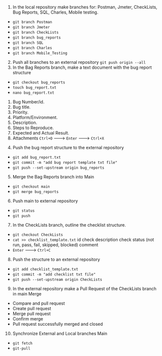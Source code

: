 1. In the local repository make branches for: Postman, Jmeter, CheckLists, Bug Reports, SQL, Charles, Mobile testing.
- `git branch Postman`
- `git branch Jmeter`
- `git branch CheckLists`
- `git branch bug_reports`
- `git branch SQL`
- `git branch Charles`
- `git branch Mobile_Testing`
2. Push all branches to an external repository
`git push origin --all`
3. In the Bag Reports branch, make a text document with the bug report structure
- `git checkout bug_reports`
- `touch bug_report.txt`
- `nano bug_report.txt`
1) Bug Number/id.
2) Bug title.
3) Priority.
4) Platform/Environment.
5) Description.
6) Steps to Reproduce.
7) Expected and Actual Result.
8) Attachments
`Ctrl+O` ---> `Enter` ---> `Ctrl+X`
4. Push the bug report structure to the external repository
- `git add bug_report.txt`
- `git commit -m "add bug report template txt file"`
- `git push --set-upstream origin bug_reports`
5. Merge the Bag Reports branch into Main
- `git checkout main`
- `git merge bug_reports`
6. Push main to external repository
- `git status`
- `git push`
7. In the CheckLists branch, outline the checklist structure.
- `git checkout CheckLists`
- `cat >> checklist_template.txt`
id
check description
check status (not run, pass, fail, skipped, blocked)
comment
- `Enter` ---> `Ctrl+C`
8. Push the structure to an external repository
- `git add checklist_template.txt`
- `git commit -m "add checklist txt file"`
- `git push --set-upstream origin CheckLists`
9. In the external repository make a Pull Request of the CheckLists branch in main Merge
- Compare and pull request
- Create pull request
- Merge pull request
- Confirm merge
- Pull request successfully merged and closed
10. Synchronize External and Local branches Main
- `git fetch`
- `git-pull`
